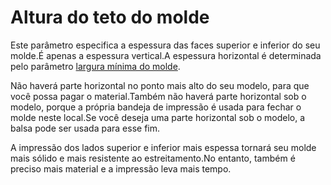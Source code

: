 Altura do teto do molde
====
Este parâmetro especifica a espessura das faces superior e inferior do seu molde.É apenas a espessura vertical.A espessura horizontal é determinada pelo parâmetro [largura mínima do molde](mold_width.md).

Não haverá parte horizontal no ponto mais alto do seu modelo, para que você possa pagar o material.Também não haverá parte horizontal sob o modelo, porque a própria bandeja de impressão é usada para fechar o molde neste local.Se você deseja uma parte horizontal sob o modelo, a balsa pode ser usada para esse fim.

A impressão dos lados superior e inferior mais espessa tornará seu molde mais sólido e mais resistente ao estreitamento.No entanto, também é preciso mais material e a impressão leva mais tempo.